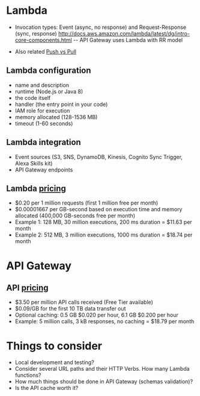 
# Lambda

- Invocation types: Event (async, no response) and Request-Response (sync, response) http://docs.aws.amazon.com/lambda/latest/dg/intro-core-components.html
-- API Gateway uses Lambda with RR model

- Also related [Push vs Pull](http://docs.aws.amazon.com/lambda/latest/dg/intro-invocation-modes.html)


## Lambda configuration

- name and description
- runtime (Node.js or Java 8)
- the code itself
- handler (the entry point in your code)
- IAM role for execution
- memory allocated (128-1536 MB)
- timeout (1-60 seconds)

## Lambda integration

- Event sources (S3, SNS, DynamoDB, Kinesis, Cognito Sync Trigger, Alexa Skills kit)
- API Gateway endpoints

## Lambda [pricing](https://aws.amazon.com/lambda/pricing/)

- $0.20 per 1 million requests (first 1 million free per month)
- $0.00001667 per GB-second based on execution time and memory allocated (400,000 GB-seconds free per month)
- Example 1: 128 MB, 30 million executions, 200 ms duration = $11.63 per month
- Example 2: 512 MB, 3 million executions, 1000 ms duration = $18.74 per month


# API Gateway


## API [pricing](https://aws.amazon.com/api-gateway/pricing/)

- $3.50 per million API calls received (Free Tier available)
- $0.09/GB for the first 10 TB data transfer out
- Optional caching: 0.5 GB $0.020 per hour, 6.1 GB $0.200 per hour
- Example: 5 million calls, 3 kB responses, no caching = $18.79 per month


# Things to consider

- Local development and testing?
- Consider several URL paths and their HTTP Verbs. How many Lambda functions?
- How much things should be done in API Gateway (schemas validation)?
- Is the API cache worth it?
